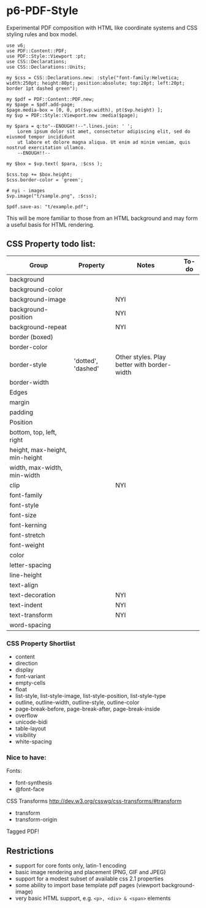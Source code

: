 p6-PDF-Style
============
Experimental PDF composition with HTML like coordinate systems and CSS styling rules and box model.

```
use v6;
use PDF::Content::PDF;
use PDF::Style::Viewport :pt;
use CSS::Declarations;
use CSS::Declarations::Units;

my $css = CSS::Declarations.new: :style("font-family:Helvetica; width:250pt; height:80pt; position:absolute; top:20pt; left:20pt; border 1pt dashed green");

my $pdf = PDF::Content::PDF.new;
my $page = $pdf.add-page;
$page.media-box = [0, 0, pt($vp.width), pt($vp.height) ];
my $vp = PDF::Style::Viewport.new :media($page);

my $para = q:to"--ENOUGH!!--".lines.join: ' ';
    Lorem ipsum dolor sit amet, consectetur adipiscing elit, sed do eiusmod tempor incididunt
    ut labore et dolore magna aliqua. Ut enim ad minim veniam, quis nostrud exercitation ullamco.
    --ENOUGH!!--

my $box = $vp.text( $para, :$css );

$css.top += $box.height;
$css.border-color = 'green';

# nyi - images
$vp.image("t/sample.png", :$css);

$pdf.save-as: "t/example.pdf";
```

This will be more familiar to those from an HTML background and may form a useful basis for HTML rendering.

## CSS Property todo list:
Group|Property|Notes|To-do
---|---|---|---
background||
  |background-color||
  |background-image||NYI
  |background-position||NYI
  |background-repeat||NYI
border (boxed)|
  |border-color||
  |border-style|'dotted', 'dashed'|Other styles. Play better with border-width
  |border-width
Edges|
  |margin
  |padding
Position|
  |bottom, top, left, right
  |height, max-height, min-height
  |width, max-width, min-width
  |clip||NYI
  |font-family
  |font-style
  |font-size
  |font-kerning
  |font-stretch
  |font-weight||
  |color||
  |letter-spacing||
  |line-height||
  |text-align
  |text-decoration||NYI
  |text-indent||NYI
  |text-transform||NYI
  |word-spacing||
  
### CSS Property Shortlist
- content
- direction
- display
- font-variant
- empty-cells
- float
- list-style, list-style-image, list-style-position, list-style-type
- outline, outline-width, outline-style, outline-color
- page-break-before, page-break-after, page-break-inside
- overflow
- unicode-bidi
- table-layout
- visibility
- white-spacing

### Nice to have:
Fonts:
- font-synthesis
- @font-face

CSS Transforms http://dev.w3.org/csswg/css-transforms/#transform
- transform
- transform-origin

Tagged PDF!

## Restrictions

- support for core fonts only, latin-1 encoding
- basic image rendering and placement (PNG, GIF and JPEG)
- support for a modest subset of available css 2.1 properties
- some ability to import base template pdf pages (viewport background-image)
- very basic HTML support, e.g. `<p>, <div> & <span>` elements

